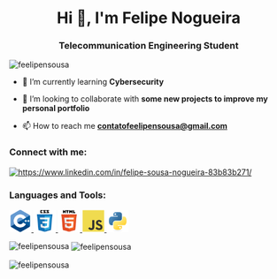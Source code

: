 <h1 align="center">Hi 👋, I'm Felipe Nogueira</h1>
<h3 align="center">Telecommunication Engineering Student</h3>

<p align="left"> <img src="https://komarev.com/ghpvc/?username=feelipensousa&label=Profile%20views&color=0e75b6&style=flat" alt="feelipensousa" /> </p>

- 🌱 I’m currently learning **Cybersecurity**

- 🤝 I’m looking to collaborate with **some new projects to improve my personal portfolio**

- 📫 How to reach me **contatofeelipensousa@gmail.com**

<h3 align="left">Connect with me:</h3>
<p align="left">
<a href="https://linkedin.com/in/https://www.linkedin.com/in/felipe-sousa-nogueira-83b83b271/" target="blank"><img align="center" src="https://raw.githubusercontent.com/rahuldkjain/github-profile-readme-generator/master/src/images/icons/Social/linked-in-alt.svg" alt="https://www.linkedin.com/in/felipe-sousa-nogueira-83b83b271/" height="30" width="40" /></a>
</p>

<h3 align="left">Languages and Tools:</h3>
<p align="left"> <a href="https://www.w3schools.com/cpp/" target="_blank" rel="noreferrer"> <img src="https://raw.githubusercontent.com/devicons/devicon/master/icons/cplusplus/cplusplus-original.svg" alt="cplusplus" width="40" height="40"/> </a> <a href="https://www.w3schools.com/css/" target="_blank" rel="noreferrer"> <img src="https://raw.githubusercontent.com/devicons/devicon/master/icons/css3/css3-original-wordmark.svg" alt="css3" width="40" height="40"/> </a> <a href="https://www.w3.org/html/" target="_blank" rel="noreferrer"> <img src="https://raw.githubusercontent.com/devicons/devicon/master/icons/html5/html5-original-wordmark.svg" alt="html5" width="40" height="40"/> </a> <a href="https://developer.mozilla.org/en-US/docs/Web/JavaScript" target="_blank" rel="noreferrer"> <img src="https://raw.githubusercontent.com/devicons/devicon/master/icons/javascript/javascript-original.svg" alt="javascript" width="40" height="40"/> </a> <a href="https://www.python.org" target="_blank" rel="noreferrer"> <img src="https://raw.githubusercontent.com/devicons/devicon/master/icons/python/python-original.svg" alt="python" width="40" height="40"/> </a> </p>

<p><img align="left" src="https://github-readme-stats.vercel.app/api/top-langs?username=feelipensousa&show_icons=true&locale=en&layout=compact" alt="feelipensousa" /></p>

<p>&nbsp;<img align="center" src="https://github-readme-stats.vercel.app/api?username=feelipensousa&show_icons=true&locale=en" alt="feelipensousa" /></p>

<p><img align="center" src="https://github-readme-streak-stats.herokuapp.com/?user=feelipensousa&" alt="feelipensousa" /></p>

